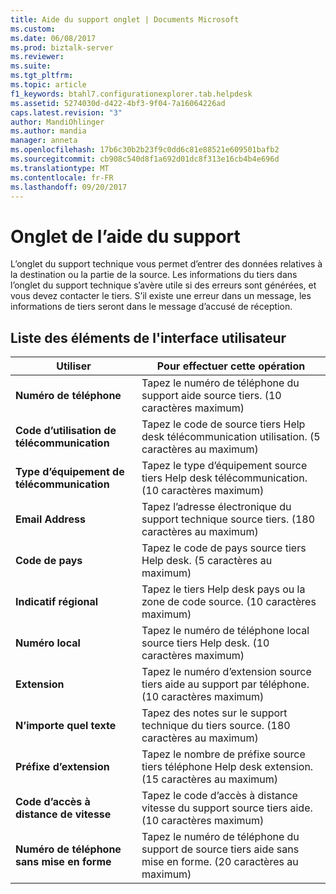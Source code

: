 ```yaml
---
title: Aide du support onglet | Documents Microsoft
ms.custom: 
ms.date: 06/08/2017
ms.prod: biztalk-server
ms.reviewer: 
ms.suite: 
ms.tgt_pltfrm: 
ms.topic: article
f1_keywords: btahl7.configurationexplorer.tab.helpdesk
ms.assetid: 5274030d-d422-4bf3-9f04-7a16064226ad
caps.latest.revision: "3"
author: MandiOhlinger
ms.author: mandia
manager: anneta
ms.openlocfilehash: 17b6c30b2b23f9c0dd6c81e88521e609501bafb2
ms.sourcegitcommit: cb908c540d8f1a692d01dc8f313e16cb4b4e696d
ms.translationtype: MT
ms.contentlocale: fr-FR
ms.lasthandoff: 09/20/2017
---
```

# <a name="help-desk-tab"></a>Onglet de l’aide du support
L’onglet du support technique vous permet d’entrer des données relatives à la destination ou la partie de la source. Les informations du tiers dans l’onglet du support technique s’avère utile si des erreurs sont générées, et vous devez contacter le tiers. S’il existe une erreur dans un message, les informations de tiers seront dans le message d’accusé de réception.  
  
## <a name="uielement-list"></a>Liste des éléments de l'interface utilisateur  
  
|Utiliser|Pour effectuer cette opération|  
|--------------|----------------|  
|**Numéro de téléphone**|Tapez le numéro de téléphone du support aide source tiers. (10 caractères maximum)|  
|**Code d’utilisation de télécommunication**|Tapez le code de source tiers Help desk télécommunication utilisation. (5 caractères au maximum)|  
|**Type d’équipement de télécommunication**|Tapez le type d’équipement source tiers Help desk télécommunication. (10 caractères maximum)|  
|**Email Address**|Tapez l’adresse électronique du support technique source tiers. (180 caractères au maximum)|  
|**Code de pays**|Tapez le code de pays source tiers Help desk. (5 caractères au maximum)|  
|**Indicatif régional**|Tapez le tiers Help desk pays ou la zone de code source. (10 caractères maximum)|  
|**Numéro local**|Tapez le numéro de téléphone local source tiers Help desk. (10 caractères maximum)|  
|**Extension**|Tapez le numéro d’extension source tiers aide au support par téléphone. (10 caractères maximum)|  
|**N’importe quel texte**|Tapez des notes sur le support technique du tiers source. (180 caractères au maximum)|  
|**Préfixe d’extension**|Tapez le nombre de préfixe source tiers téléphone Help desk extension. (15 caractères au maximum)|  
|**Code d’accès à distance de vitesse**|Tapez le code d’accès à distance vitesse du support source tiers aide. (10 caractères maximum)|  
|**Numéro de téléphone sans mise en forme**|Tapez le numéro de téléphone du support de source tiers aide sans mise en forme. (20 caractères au maximum)|